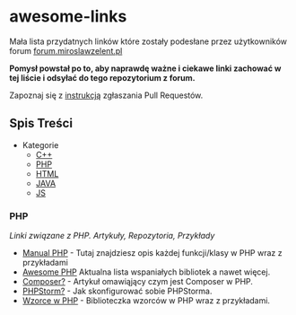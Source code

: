 # awesome-links
Mała lista przydatnych linków które zostały podesłane przez użytkowników forum [forum.miroslawzelent.pl](http://forum.miroslawzelent.pl/)

**Pomysł powstał po to, aby naprawdę ważne i ciekawe linki zachować w tej liście i odsyłać do tego repozytorium z forum.**

Zapoznaj się z [instrukcją](CONTRIBUTING.md) zgłaszania Pull Requestów.

## Spis Treści
- Kategorie
	- [C++](#C++)
	- [PHP](#PHP)
	- [HTML](#HTML)
	- [JAVA](#JAVA)
	- [JS](#JS)


### PHP
*Linki związane z PHP. Artykuły, Repozytoria, Przykłady*

* [Manual PHP](http://php.net/manual/en/) - Tutaj znajdziesz opis każdej funkcji/klasy w PHP wraz z przykładami
* [Awesome PHP](https://github.com/ziadoz/awesome-php/)  Aktualna lista wspaniałych bibliotek a nawet więcej.
* [Composer?](http://webhelp.pl/blog/co-to-jest-composer-jak-i-do-czego-mozna-go-uzywac/) - Artykuł omawiąjący czym jest Composer w PHP.
* [PHPStorm?](https://laracasts.com/series/how-to-be-awesome-in-phpstorm) - Jak skonfigurować sobie PHPStorma.
* [Wzorce w PHP](https://github.com/domnikl/DesignPatternsPHP) - Biblioteczka wzorców w PHP wraz z przykładami.

